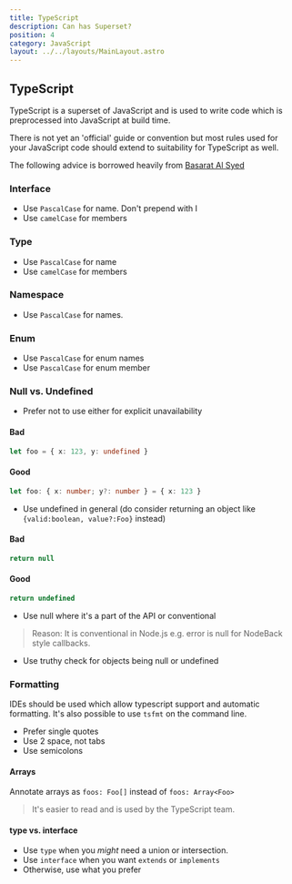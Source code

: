 ```yaml
---
title: TypeScript
description: Can has Superset?
position: 4
category: JavaScript
layout: ../../layouts/MainLayout.astro
---
```


## TypeScript

TypeScript is a superset of JavaScript and is used to write
code which is preprocessed into JavaScript at build time.

There is not yet an 'official' guide or convention but most
rules used for your JavaScript code should extend to
suitability for TypeScript as well.

The following advice is borrowed heavily from [Basarat Al Syed][ts-book]

[ts-book]: https://basarat.gitbook.io/typescript/styleguide

### Interface

- Use `PascalCase` for name. Don't prepend with I
- Use `camelCase` for members

### Type

- Use `PascalCase` for name
- Use `camelCase` for members

### Namespace

- Use `PascalCase` for names.

### Enum

- Use `PascalCase` for enum names
- Use `PascalCase` for enum member

### Null vs. Undefined

- Prefer not to use either for explicit unavailability

#### Bad

```ts
let foo = { x: 123, y: undefined }
```

#### Good

```ts
let foo: { x: number; y?: number } = { x: 123 }
```

- Use undefined in general (do consider returning an object like `{valid:boolean, value?:Foo}` instead)

#### Bad

```ts
return null
```

#### Good

```ts
return undefined
```

- Use null where it's a part of the API or conventional

> Reason: It is conventional in Node.js e.g. error is null for NodeBack style callbacks.

- Use truthy check for objects being null or undefined

### Formatting

IDEs should be used which allow typescript support and
automatic formatting. It's also possible to use `tsfmt` on the command line.

- Prefer single quotes
- Use 2 space, not tabs
- Use semicolons

#### Arrays

Annotate arrays as `foos: Foo[]` instead of `foos: Array<Foo>`

> It's easier to read and is used by the TypeScript team.

#### type vs. interface

- Use `type` when you _might_ need a union or intersection.
- Use `interface` when you want `extends` or `implements`
- Otherwise, use what you prefer
